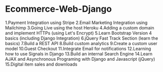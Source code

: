# Ecommerce-Web-Django
1.Payment Integration using Stripe
2.Email Marketing Integration using Mailchimp
3.Going Live using the host Heroku
4.Adding a custom domain and implement HTTPs (using Let's Encrypt)
5.Learn Bootstrap Version 4 basics (including Django Integration)
6.jQuery Fast Track Section (learn the basics)
7.Build a REST API
8.Build custom analytics
9.Create a custom user model
10.Guest Checkout
11.Integrate Email for notifications
12.Learning how to use Signals in Django
13.Build an internal Search Engine
14.Learn AJAX and Asynchronous Programing with Django and Javascript (jQuery)
15.Digital item sales and downloads

